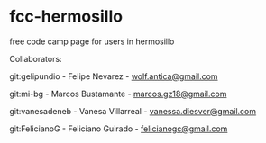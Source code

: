 # fcc-hermosillo
free code camp page for users in hermosillo

Collaborators:

git:gelipundio 	- Felipe Nevarez 	- wolf.antica@gmail.com

git:mi-bg	- Marcos Bustamante	- marcos.gz18@gmail.com

git:vanesadeneb	- Vanesa Villarreal	- vanessa.diesver@gmail.com

git:FelicianoG - Feliciano Guirado - felicianogc@gmail.com
